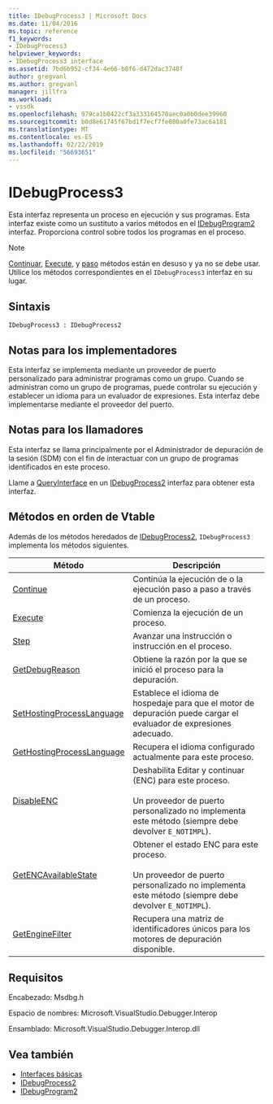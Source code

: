 ```yaml
---
title: IDebugProcess3 | Microsoft Docs
ms.date: 11/04/2016
ms.topic: reference
f1_keywords:
- IDebugProcess3
helpviewer_keywords:
- IDebugProcess3 interface
ms.assetid: 7bd6b952-cf34-4e66-b8f6-d472dac3748f
author: gregvanl
ms.author: gregvanl
manager: jillfra
ms.workload:
- vssdk
ms.openlocfilehash: 979ca1b0422cf3a333164570aec0a0b0dee39960
ms.sourcegitcommit: b0d8e61745f67bd1f7ecf7fe080a0fe73ac6a181
ms.translationtype: MT
ms.contentlocale: es-ES
ms.lasthandoff: 02/22/2019
ms.locfileid: "56693651"
---
```

# <a name="idebugprocess3"></a>IDebugProcess3
Esta interfaz representa un proceso en ejecución y sus programas. Esta interfaz existe como un sustituto a varios métodos en el [IDebugProgram2](../../../extensibility/debugger/reference/idebugprogram2.md) interfaz. Proporciona control sobre todos los programas en el proceso.

> [!NOTE]
>  [Continuar](../../../extensibility/debugger/reference/idebugprogram2-continue.md), [Execute](../../../extensibility/debugger/reference/idebugprogram2-execute.md), y [paso](../../../extensibility/debugger/reference/idebugprogram2-step.md) métodos están en desuso y ya no se debe usar. Utilice los métodos correspondientes en el `IDebugProcess3` interfaz en su lugar.

## <a name="syntax"></a>Sintaxis

```
IDebugProcess3 : IDebugProcess2
```

## <a name="notes-for-implementers"></a>Notas para los implementadores
 Esta interfaz se implementa mediante un proveedor de puerto personalizado para administrar programas como un grupo. Cuando se administran como un grupo de programas, puede controlar su ejecución y establecer un idioma para un evaluador de expresiones. Esta interfaz debe implementarse mediante el proveedor del puerto.

## <a name="notes-for-callers"></a>Notas para los llamadores
 Esta interfaz se llama principalmente por el Administrador de depuración de la sesión (SDM) con el fin de interactuar con un grupo de programas identificados en este proceso.

 Llame a [QueryInterface](/cpp/atl/queryinterface) en un [IDebugProcess2](../../../extensibility/debugger/reference/idebugprocess2.md) interfaz para obtener esta interfaz.

## <a name="methods-in-vtable-order"></a>Métodos en orden de Vtable
 Además de los métodos heredados de [IDebugProcess2](../../../extensibility/debugger/reference/idebugprocess2.md), `IDebugProcess3` implementa los métodos siguientes.

|Método|Descripción|
|------------|-----------------|
|[Continue](../../../extensibility/debugger/reference/idebugprocess3-continue.md)|Continúa la ejecución de o la ejecución paso a paso a través de un proceso.|
|[Execute](../../../extensibility/debugger/reference/idebugprocess3-execute.md)|Comienza la ejecución de un proceso.|
|[Step](../../../extensibility/debugger/reference/idebugprocess3-step.md)|Avanzar una instrucción o instrucción en el proceso.|
|[GetDebugReason](../../../extensibility/debugger/reference/idebugprocess3-getdebugreason.md)|Obtiene la razón por la que se inició el proceso para la depuración.|
|[SetHostingProcessLanguage](../../../extensibility/debugger/reference/idebugprocess3-sethostingprocesslanguage.md)|Establece el idioma de hospedaje para que el motor de depuración puede cargar el evaluador de expresiones adecuado.|
|[GetHostingProcessLanguage](../../../extensibility/debugger/reference/idebugprocess3-gethostingprocesslanguage.md)|Recupera el idioma configurado actualmente para este proceso.|
|[DisableENC](../../../extensibility/debugger/reference/idebugprocess3-disableenc.md)|Deshabilita Editar y continuar (ENC) para este proceso.<br /><br /> Un proveedor de puerto personalizado no implementa este método (siempre debe devolver `E_NOTIMPL`).|
|[GetENCAvailableState](../../../extensibility/debugger/reference/idebugprocess3-getencavailablestate.md)|Obtener el estado ENC para este proceso.<br /><br /> Un proveedor de puerto personalizado no implementa este método (siempre debe devolver `E_NOTIMPL`).|
|[GetEngineFilter](../../../extensibility/debugger/reference/idebugprocess3-getenginefilter.md)|Recupera una matriz de identificadores únicos para los motores de depuración disponible.|

## <a name="requirements"></a>Requisitos
 Encabezado: Msdbg.h

 Espacio de nombres:  Microsoft.VisualStudio.Debugger.Interop

 Ensamblado: Microsoft.VisualStudio.Debugger.Interop.dll

## <a name="see-also"></a>Vea también
- [Interfaces básicas](../../../extensibility/debugger/reference/core-interfaces.md)
- [IDebugProcess2](../../../extensibility/debugger/reference/idebugprocess2.md)
- [IDebugProgram2](../../../extensibility/debugger/reference/idebugprogram2.md)